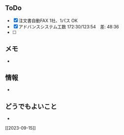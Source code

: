 ## ToDo
- [x] 注文書自動FAX 1社、1パス OK
- [x] アドバンスシステム工数 172:30/123:54　差: 48:36
- [ ] 


## メモ
- 


## 情報
- 


## どうでもよいこと
- 


[[2023-09-15]]

